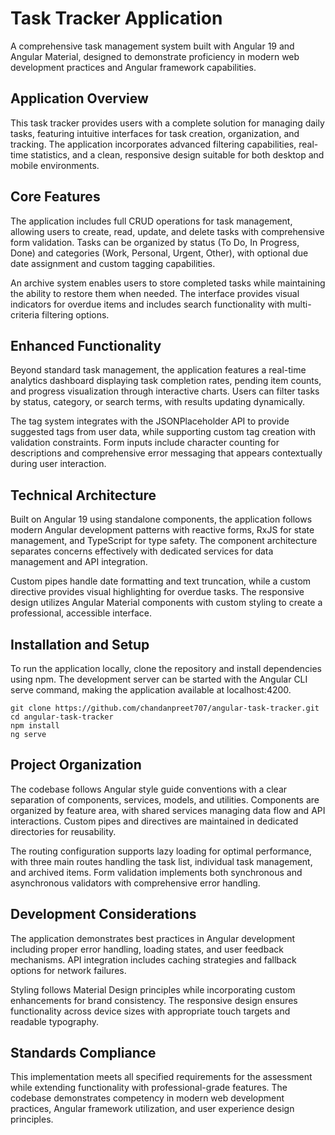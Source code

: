 # Task Tracker Application

A comprehensive task management system built with Angular 19 and Angular Material, designed to demonstrate proficiency in modern web development practices and Angular framework capabilities.

## Application Overview

This task tracker provides users with a complete solution for managing daily tasks, featuring intuitive interfaces for task creation, organization, and tracking. The application incorporates advanced filtering capabilities, real-time statistics, and a clean, responsive design suitable for both desktop and mobile environments.

## Core Features

The application includes full CRUD operations for task management, allowing users to create, read, update, and delete tasks with comprehensive form validation. Tasks can be organized by status (To Do, In Progress, Done) and categories (Work, Personal, Urgent, Other), with optional due date assignment and custom tagging capabilities.

An archive system enables users to store completed tasks while maintaining the ability to restore them when needed. The interface provides visual indicators for overdue items and includes search functionality with multi-criteria filtering options.

## Enhanced Functionality

Beyond standard task management, the application features a real-time analytics dashboard displaying task completion rates, pending item counts, and progress visualization through interactive charts. Users can filter tasks by status, category, or search terms, with results updating dynamically.

The tag system integrates with the JSONPlaceholder API to provide suggested tags from user data, while supporting custom tag creation with validation constraints. Form inputs include character counting for descriptions and comprehensive error messaging that appears contextually during user interaction.

## Technical Architecture

Built on Angular 19 using standalone components, the application follows modern Angular development patterns with reactive forms, RxJS for state management, and TypeScript for type safety. The component architecture separates concerns effectively with dedicated services for data management and API integration.

Custom pipes handle date formatting and text truncation, while a custom directive provides visual highlighting for overdue tasks. The responsive design utilizes Angular Material components with custom styling to create a professional, accessible interface.

## Installation and Setup

To run the application locally, clone the repository and install dependencies using npm. The development server can be started with the Angular CLI serve command, making the application available at localhost:4200.

```
git clone https://github.com/chandanpreet707/angular-task-tracker.git
cd angular-task-tracker
npm install
ng serve
```

## Project Organization

The codebase follows Angular style guide conventions with a clear separation of components, services, models, and utilities. Components are organized by feature area, with shared services managing data flow and API interactions. Custom pipes and directives are maintained in dedicated directories for reusability.

The routing configuration supports lazy loading for optimal performance, with three main routes handling the task list, individual task management, and archived items. Form validation implements both synchronous and asynchronous validators with comprehensive error handling.

## Development Considerations

The application demonstrates best practices in Angular development including proper error handling, loading states, and user feedback mechanisms. API integration includes caching strategies and fallback options for network failures.

Styling follows Material Design principles while incorporating custom enhancements for brand consistency. The responsive design ensures functionality across device sizes with appropriate touch targets and readable typography.

## Standards Compliance

This implementation meets all specified requirements for the assessment while extending functionality with professional-grade features. The codebase demonstrates competency in modern web development practices, Angular framework utilization, and user experience design principles.
